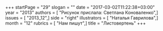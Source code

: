 +++
startPage = "29"
slogan = ""
date = "2017-03-02T11:22:38+03:00"
year = "2013"
authors = [ "Рисунок прислала: Светлана Коноваленко",]
issues = [ "2013_12",]
side = "right"
illustrators = [ "Наталья Гаврилова",]
month = "12"
rubrics = [ "Нам пишут",]
title = "Листовертень"
+++
